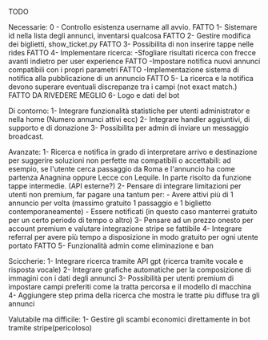 TODO

Necessarie:
0 - Controllo esistenza username all avvio. FATTO
1- Sistemare id nella lista degli annunci, inventarsi qualcosa FATTO
2- Gestire modifica dei biglietti, show_ticket.py FATTO
3- Possibilita di non inserire tappe nelle rides FATTO
4- Implementare ricerca:
    -Sfogliare risultati ricerca con frecce avanti indietro per user experience FATTO
    -Impostare notifica nuovi annunci compatibili con i propri parametri FATTO
    -Implementazione sistema di notifica alla pubblicazione di un annuncio FATTO
5- La ricerca e la notifica devono superare eventuali discrepanze tra i campi (not exact match.) FATTO DA RIVEDERE MEGLIO
6- Logo e dati del bot

Di contorno:
1- Integrare funzionalità statistiche per utenti administrator e nella home (Numero annunci attivi ecc)
2- Integrare handler aggiuntivi, di supporto e di donazione
3- Possibilita per admin di inviare un messaggio broadcast.

Avanzate:
1- Ricerca e notifica in grado di interpretare arrivo e destinazione per suggerire soluzioni non perfette ma compatibili o accettabili: ad esempio, se l'utente cerca passaggio da Roma e l'annuncio ha come partenza Anagnina oppure Lecce con Lequile. In parte risolto da funzione tappe intermedie. (API esterne?)
2- Pensare di integrare limitazioni per utenti non premium, far pagare una tantum per:
    - Avere attivi più di 1 annuncio per volta (massimo gratuito 1 passaggio e 1 biglietto contemporaneamente)
    - Essere notificati (in questo caso manterrei gratuito per un certo periodo di tempo o altro)
3- Pensare ad un prezzo onesto per account premium e valutare integrazione stripe se fattibile
4- Integrare referral per avere più tempo a disposizione in modo gratuito per ogni utente portato FATTO
5- Funzionalità admin come eliminazione e ban

Sciccherie:
1- Integrare ricerca tramite API gpt (ricerca tramite vocale e risposta vocale)
2- Integrare grafiche automatiche per la composizione di immagini con i dati degli annunci
3- Possibilità per utenti premium di impostare campi preferiti come la tratta percorsa e il modello di macchina
4- Aggiungere step prima della ricerca che mostra le tratte piu diffuse tra gli annunci 

Valutabile ma difficile:
1- Gestire gli scambi economici direttamente in bot tramite stripe(pericoloso)